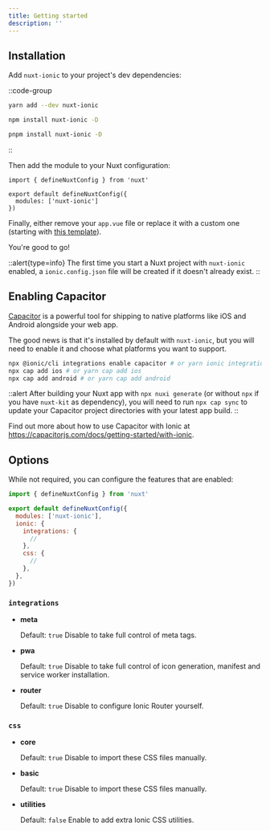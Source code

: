 ```yaml
---
title: Getting started
description: ''
---
```


## Installation

Add `nuxt-ionic` to your project's dev dependencies:

::code-group

```bash [yarn]
yarn add --dev nuxt-ionic
```

```bash [npm]
npm install nuxt-ionic -D
```

```bash [pnpm]
pnpm install nuxt-ionic -D
```

::

Then add the module to your Nuxt configuration:

```js{}[nuxt.config]
import { defineNuxtConfig } from 'nuxt'

export default defineNuxtConfig({
  modules: ['nuxt-ionic']
})
```

Finally, either remove your `app.vue` file or replace it with a custom one (starting with [this template](/usage#advanced)).

You're good to go!

::alert{type=info}
The first time you start a Nuxt project with `nuxt-ionic` enabled, a `ionic.config.json` file will be created if it doesn't already exist.
::

## Enabling Capacitor

[Capacitor](https://capacitorjs.com/) is a powerful tool for shipping to native platforms like iOS and Android alongside your web app.

The good news is that it's installed by default with `nuxt-ionic`, but you will need to enable it and choose what platforms you want to support.

```bash
npx @ionic/cli integrations enable capacitor # or yarn ionic integrations add capacitor
npx cap add ios # or yarn cap add ios
npx cap add android # or yarn cap add android
```

::alert
After building your Nuxt app with `npx nuxi generate` (or without `npx` if you have `nuxt-kit` as dependency), you will need to run `npx cap sync` to update your Capacitor project directories with your latest app build.
::

Find out more about how to use Capacitor with Ionic at https://capacitorjs.com/docs/getting-started/with-ionic.

## Options

While not required, you can configure the features that are enabled:

```js
import { defineNuxtConfig } from 'nuxt'

export default defineNuxtConfig({
  modules: ['nuxt-ionic'],
  ionic: {
    integrations: {
      //
    },
    css: {
      //
    },
  },
})
```

### `integrations`

- **meta**

  Default: `true`
  Disable to take full control of meta tags.

- **pwa**

  Default: `true`
  Disable to take full control of icon generation, manifest and service worker installation.

- **router**

  Default: `true`
  Disable to configure Ionic Router yourself.

### `css`

- **core**

  Default: `true`
  Disable to import these CSS files manually.

- **basic**

  Default: `true`
  Disable to import these CSS files manually.

- **utilities**

  Default: `false`
  Enable to add extra Ionic CSS utilities.
